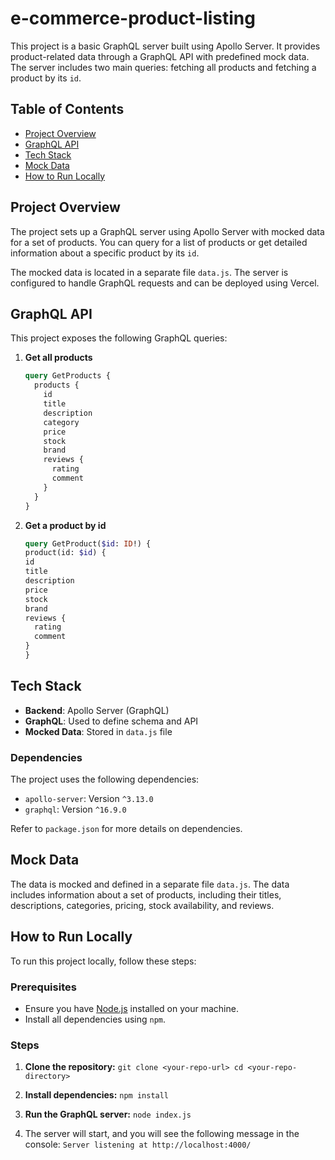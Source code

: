 # e-commerce-product-listing

This project is a basic GraphQL server built using Apollo Server. It provides product-related data through a GraphQL API with predefined mock data. The server includes two main queries: fetching all products and fetching a product by its `id`.

## Table of Contents

- [Project Overview](#project-overview)
- [GraphQL API](#graphql-api)
- [Tech Stack](#tech-stack)
- [Mock Data](#mock-data)
- [How to Run Locally](#how-to-run-locally)

## Project Overview

The project sets up a GraphQL server using Apollo Server with mocked data for a set of products. You can query for a list of products or get detailed information about a specific product by its `id`.

The mocked data is located in a separate file `data.js`. The server is configured to handle GraphQL requests and can be deployed using Vercel.

## GraphQL API

This project exposes the following GraphQL queries:

1. **Get all products**

   ```graphql
   query GetProducts {
     products {
       id
       title
       description
       category
       price
       stock
       brand
       reviews {
         rating
         comment
       }
     }
   }
   ```

2. **Get a product by id**

   ```graphql
   query GetProduct($id: ID!) {
   product(id: $id) {
   id
   title
   description
   price
   stock
   brand
   reviews {
     rating
     comment
   }
   }
   ```

## Tech Stack

- **Backend**: Apollo Server (GraphQL)
- **GraphQL**: Used to define schema and API
- **Mocked Data**: Stored in `data.js` file

### Dependencies

The project uses the following dependencies:

- `apollo-server`: Version `^3.13.0`
- `graphql`: Version `^16.9.0`

Refer to `package.json` for more details on dependencies.

## Mock Data

The data is mocked and defined in a separate file `data.js`. The data includes information about a set of products, including their titles, descriptions, categories, pricing, stock availability, and reviews.

## How to Run Locally

To run this project locally, follow these steps:

### Prerequisites

- Ensure you have [Node.js](https://nodejs.org/) installed on your machine.
- Install all dependencies using `npm`.

### Steps

1.  **Clone the repository:**
    `git clone <your-repo-url>
cd <your-repo-directory>`

2.  **Install dependencies:**
    `npm install`

3.  **Run the GraphQL server:**
    `node index.js`

4.  The server will start, and you will see the following message in the console:
    `Server listening at http://localhost:4000/`
